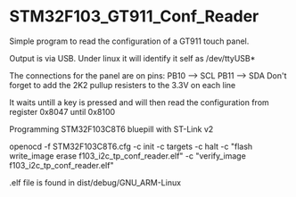 # STM32F103_GT911_Conf_Reader

Simple program to read the configuration of a GT911 touch panel.

Output is via USB. Under linux it will identify it self as /dev/ttyUSB*

The connections for the panel are on pins:
PB10 --> SCL
PB11 --> SDA
Don't forget to add the 2K2 pullup resisters to the 3.3V on each line

It waits untill a key is pressed and will then read the configuration from register 0x8047 until 0x8100

Programming STM32F103C8T6 bluepill with ST-Link v2

openocd -f STM32F103C8T6.cfg -c init -c targets -c halt -c "flash write_image erase f103_i2c_tp_conf_reader.elf" -c "verify_image f103_i2c_tp_conf_reader.elf"

.elf file is found in dist/debug/GNU_ARM-Linux
